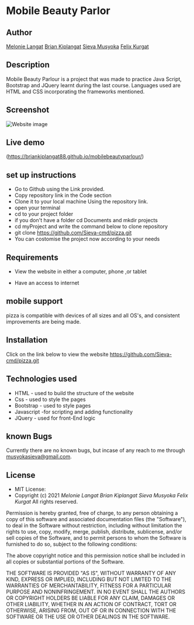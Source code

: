 # Mobile Beauty Parlor

## Author

[Melonie Langat](https://github.com/Mel-001)
[Brian Kiplangat](https://github.com/Briankiplangat88)
[Sieva Musyoka](https://github.com/Sieva-cmd)
[Felix Kurgat](https://github.com/kurgatfelo)

## Description
Mobile Beauty Parlour is a project that was made to practice Java Script, Bootstrap and JQuery learnt during the last course. Languages used are HTML and CSS incorporating the frameworks mentioned.


## Screenshot
![Website image]()

## Live demo
 (https://briankiplangat88.github.io/mobilebeautyparlour/)



## set up instructions
-  Go to  Github  using the Link provided.
-  Copy repository link in the Code section
-  Clone it to your local machine Using the repository link.
- open your terminal 
- cd to your project folder
- if you don't have a folder cd Documents and mkdir projects
- cd myProject and write the command below to clone repository
- git clone https://github.com/Sieva-cmd/pizza.git
- You can costomise the project now according to your needs





## Requirements
-  View the website in either a computer, phone ,or tablet

-  Have an access to internet

 ## mobile support
pizza is compatible with devices of all sizes and all OS's, and consistent improvements are being made.

## Installation
Click on the link below to view the website https://github.com/Sieva-cmd/pizza.git

## Technologies used 
-  HTML - used to build the structure of the website
-  Css - used to style the pages
-  Bootstrap - used to style pages
-  Javascript -for scripting and adding functionality
- JQuery - used for front-End logic

## known Bugs
Currently there are no known bugs, but incase of any reach to me through musyokasieva@gmail.com.

## License
* MIT License:
* Copyright (c) 2021  *Melonie Langat* *Brian Kiplangat* *Sieva Musyoka* *Felix Kurgat*
All rights reserved.

Permission is hereby granted, free of charge, to any person obtaining a copy of this software and associated documentation files (the "Software"), to deal in the Software without restriction, including without limitation the rights to use, copy, modify, merge, publish, distribute, sublicense, and/or sell copies of the Software, and to permit persons to whom the Software is furnished to do so, subject to the following conditions:

The above copyright notice and this permission notice shall be included in all copies or substantial portions of the Software.

THE SOFTWARE IS PROVIDED "AS IS", WITHOUT WARRANTY OF ANY KIND, EXPRESS OR IMPLIED, INCLUDING BUT NOT LIMITED TO THE WARRANTIES OF MERCHANTABILITY, FITNESS FOR A PARTICULAR PURPOSE AND NONINFRINGEMENT. IN NO EVENT SHALL THE AUTHORS OR COPYRIGHT HOLDERS BE LIABLE FOR ANY CLAIM, DAMAGES OR OTHER LIABILITY, WHETHER IN AN ACTION OF CONTRACT, TORT OR OTHERWISE, ARISING FROM, OUT OF OR IN CONNECTION WITH THE SOFTWARE OR THE USE OR OTHER DEALINGS IN THE SOFTWARE.